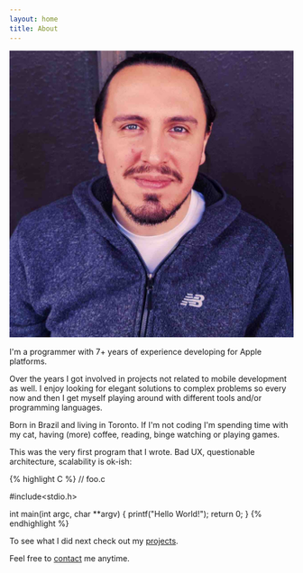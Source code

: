 ```yaml
---
layout: home
title: About
---
```


![That's me](/assets/me.jpg#avatar-home)

I'm a programmer with 7+ years of experience developing for Apple platforms.

Over the years I got involved in projects not related to mobile development as well. I enjoy looking for elegant solutions to complex problems so every now and then I get myself playing around with different tools and/or programming languages.

Born in Brazil and living in Toronto. If I'm not coding I'm spending time with my cat, having (more) coffee, reading, binge watching or playing games.

This was the very first program that I wrote. Bad UX, questionable architecture, scalability is ok-ish:

{% highlight C %}
// foo.c

#include<stdio.h>

int main(int argc, char **argv) {
    printf("Hello World!");
    return 0;
}
{% endhighlight %}

To see what I did next check out my [projects](/projects).

Feel free to [contact](/contact) me anytime.